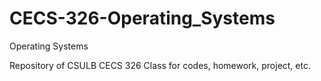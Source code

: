 # CECS-326-Operating_Systems
Operating Systems


Repository of CSULB CECS 326 Class for codes, homework, project, etc.
